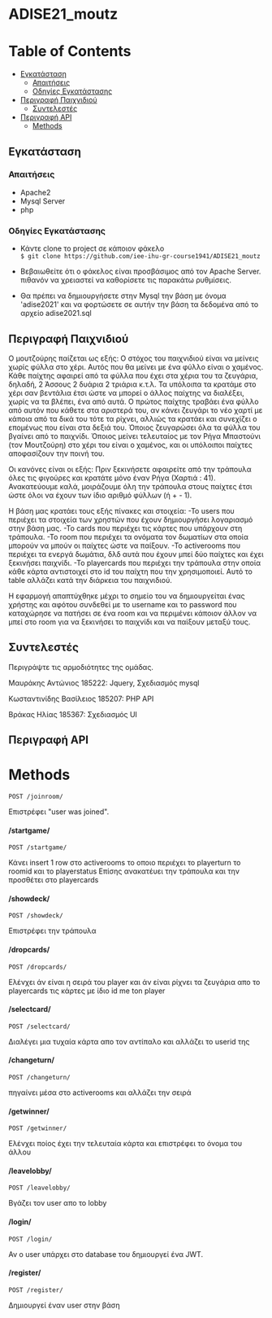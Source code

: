 
# ADISE21_moutz


# Table of Contents

- [Εγκατάσταση](#εγκατάσταση)
  - [Απαιτήσεις](#απαιτήσεις)
  - [Οδηγίες Εγκατάστασης](#οδηγίες-εγκατάστασης)
- [Περιγραφή Παιχνιδιού](#περιγραφή-παιχνιδιού)
  - [Συντελεστές](#συντελεστές)
- [Περιγραφή API](#περιγραφή-api)
    - [Methods](#methods)
        

## Εγκατάσταση
### Απαιτήσεις

- Apache2
- Mysql Server
- php

### Οδηγίες Εγκατάστασης

- Κάντε clone το project σε κάποιον φάκελο <br/>
  `$ git clone https://github.com/iee-ihu-gr-course1941/ADISE21_moutz`

- Βεβαιωθείτε ότι ο φάκελος είναι προσβάσιμος από τον Apache Server. πιθανόν να χρειαστεί να καθορίσετε τις παρακάτω ρυθμίσεις.

- Θα πρέπει να δημιουργήσετε στην Mysql την βάση με όνομα 'adise2021' και να φορτώσετε σε αυτήν την βάση τα δεδομένα από το αρχείο adise2021.sql
## Περιγραφή Παιχνιδιού
Ο μουτζούρης παίζεται ως εξής: Ο στόχος του παιχνιδιού είναι να μείνεις χωρίς φύλλα στο χέρι. Αυτός που θα μείνει με ένα φύλλο είναι ο χαμένος. Κάθε παίχτης αφαιρεί από τα φύλλα που έχει στα χέρια του τα ζευγάρια, δηλαδή, 2 Άσσους 2 δυάρια 2 τριάρια κ.τ.λ. Τα υπόλοιπα τα κρατάμε στο χέρι σαν βεντάλια έτσι ώστε να μπορεί ο άλλος παίχτης να διαλέξει, χωρίς να τα βλέπει, ένα από αυτά. Ο πρώτος παίχτης τραβάει ένα φύλλο από αυτόν που κάθετε στα αριστερά του, αν κάνει ζευγάρι το νέο χαρτί με κάποια από τα δικά του τότε τα ρίχνει, αλλιώς τα κρατάει και συνεχίζει ο επομένως που είναι στα δεξιά του. Όποιος ζευγαρώσει όλα τα φύλλα του βγαίνει από το παιχνίδι. Όποιος μείνει τελευταίος με τον Ρήγα Μπαστούνι (τον Μουτζούρη) στο χέρι του είναι ο χαμένος, και οι υπόλοιποι παίχτες αποφασίζουν την ποινή του.

Οι κανόνες είναι οι εξής: Πριν ξεκινήσετε αφαιρείτε από την τράπουλα όλες τις φιγούρες και κρατάτε μόνο έναν Ρήγα (Χαρτιά : 41). Ανακατεύουμε καλά, μοιράζουμε όλη την τράπουλα στους παίχτες έτσι ώστε όλοι να έχουν των ίδιο αριθμό φύλλων (ή + - 1).

Η βάση μας κρατάει τους εξής πίνακες και στοιχεία:
-Το users που περιέχει τα στοιχεία των χρηστών που έχουν δημιουργήσει λογαριασμό στην βάση μας.
-Το cards που περιέχει τις κάρτες που υπάρχουν στη τράπουλα.
-Το room που περιέχει τα ονόματα τον δωματίων στα οποία μπορούν να μπούν οι παίχτες ώστε να παίξουν.
-Το activerooms που περιέχει τα ενεργά δωμάτια, δλδ αυτά που έχουν μπεί δύο παίχτες και έχει ξεκινήσει παιχνίδι.
-Το playercards που περιέχει την τράπουλα στην οποία κάθε κάρτα αντιστοιχεί στο id του παίχτη που την χρησιμοποιεί. Αυτό το table αλλάζει κατά την διάρκεια του παιχνιδιού.

Η εφαρμογή απαπτύχθηκε μέχρι το σημείο του να δημιουργείται ένας χρήστης και αφότου συνδεθεί με το username και το password που καταχώρησε να πατήσει σε ένα room και να περιμένει κάποιον άλλον να μπεί στο room για να ξεκινήσει το παιχνίδι και να παίξουν μεταξύ τους.

## Συντελεστές

Περιγράψτε τις αρμοδιότητες της ομάδας.

Μαυράκης Αντώνιος 185222: Jquery, Σχεδιασμός mysql

Κωσταντινίδης Βασίλειος 185207: PHP API

Βράκας Ηλίας 185367: Σχεδιασμός UI
## Περιγραφή API
# Methods

```
POST /joinroom/
```

Επιστρέφει "user was joined".

#### /startgame/

```
POST /startgame/
```

Κάνει insert 1 row στο activerooms το οποιο περιέχει το playerturn το roomid και το playerstatus
Επίσης ανακατέυει την τράπουλα και την προσθέτει στο playercards

#### /showdeck/

```
POST /showdeck/
```

Επιστρέφει την τράπουλα

#### /dropcards/

```
POST /dropcards/
```

Ελένχει άν είναι η σειρά του player και άν είναι ρίχνει τα ζευγάρια απο το playercards τις κάρτες με ίδιο id me ton player


#### /selectcard/

```
POST /selectcard/
```

Διαλέγει μια τυχαία κάρτα απο τον αντίπαλο και αλλάζει το userid της

#### /changeturn/

```
POST /changeturn/
```

πηγαίνει μέσα στο activerooms και αλλάζει την σειρά

#### /getwinner/

```
POST /getwinner/
```

Ελένχει ποίος έχει την τελευταία κάρτα και επιστρέφει το όνομα του άλλου

#### /leavelobby/

```
POST /leavelobby/
```

Βγάζει τον user απο το lobby

#### /login/

```
POST /login/
```

Αν ο user υπάρχει στο database του δημιουργεί ένα JWT.

#### /register/

```
POST /register/
```

Δημιουργεί έναν user στην βάση